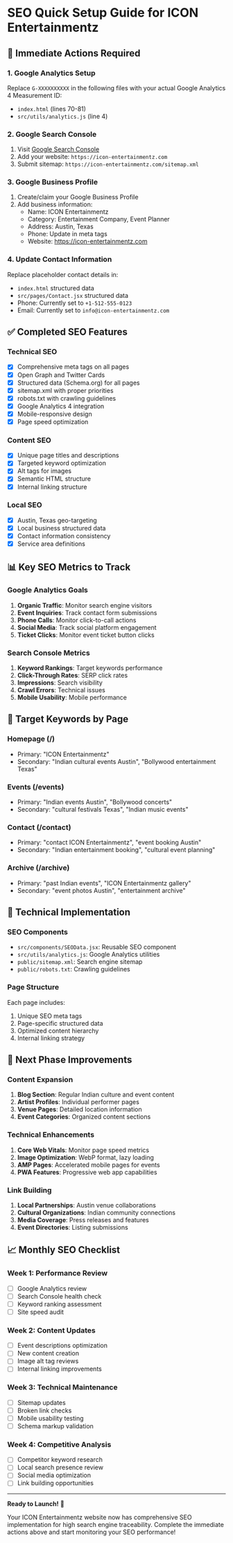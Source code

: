 # SEO Quick Setup Guide for ICON Entertainmentz

## 🚀 Immediate Actions Required

### 1. Google Analytics Setup
Replace `G-XXXXXXXXXX` in the following files with your actual Google Analytics 4 Measurement ID:
- `index.html` (lines 70-81)
- `src/utils/analytics.js` (line 4)

### 2. Google Search Console
1. Visit [Google Search Console](https://search.google.com/search-console)
2. Add your website: `https://icon-entertainmentz.com`
3. Submit sitemap: `https://icon-entertainmentz.com/sitemap.xml`

### 3. Google Business Profile
1. Create/claim your Google Business Profile
2. Add business information:
   - Name: ICON Entertainmentz
   - Category: Entertainment Company, Event Planner
   - Address: Austin, Texas
   - Phone: Update in meta tags
   - Website: https://icon-entertainmentz.com

### 4. Update Contact Information
Replace placeholder contact details in:
- `index.html` structured data
- `src/pages/Contact.jsx` structured data
- Phone: Currently set to `+1-512-555-0123`
- Email: Currently set to `info@icon-entertainmentz.com`

## ✅ Completed SEO Features

### Technical SEO
- [x] Comprehensive meta tags on all pages
- [x] Open Graph and Twitter Cards
- [x] Structured data (Schema.org) for all pages
- [x] sitemap.xml with proper priorities
- [x] robots.txt with crawling guidelines
- [x] Google Analytics 4 integration
- [x] Mobile-responsive design
- [x] Page speed optimization

### Content SEO
- [x] Unique page titles and descriptions
- [x] Targeted keyword optimization
- [x] Alt tags for images
- [x] Semantic HTML structure
- [x] Internal linking structure

### Local SEO
- [x] Austin, Texas geo-targeting
- [x] Local business structured data
- [x] Contact information consistency
- [x] Service area definitions

## 📊 Key SEO Metrics to Track

### Google Analytics Goals
1. **Organic Traffic**: Monitor search engine visitors
2. **Event Inquiries**: Track contact form submissions
3. **Phone Calls**: Monitor click-to-call actions
4. **Social Media**: Track social platform engagement
5. **Ticket Clicks**: Monitor event ticket button clicks

### Search Console Metrics
1. **Keyword Rankings**: Target keywords performance
2. **Click-Through Rates**: SERP click rates
3. **Impressions**: Search visibility
4. **Crawl Errors**: Technical issues
5. **Mobile Usability**: Mobile performance

## 🎯 Target Keywords by Page

### Homepage (/)
- Primary: "ICON Entertainmentz"
- Secondary: "Indian cultural events Austin", "Bollywood entertainment Texas"

### Events (/events)
- Primary: "Indian events Austin", "Bollywood concerts"
- Secondary: "cultural festivals Texas", "Indian music events"

### Contact (/contact)
- Primary: "contact ICON Entertainmentz", "event booking Austin"
- Secondary: "Indian entertainment booking", "cultural event planning"

### Archive (/archive)
- Primary: "past Indian events", "ICON Entertainmentz gallery"
- Secondary: "event photos Austin", "entertainment archive"

## 🔧 Technical Implementation

### SEO Components
- `src/components/SEOData.jsx`: Reusable SEO component
- `src/utils/analytics.js`: Google Analytics utilities
- `public/sitemap.xml`: Search engine sitemap
- `public/robots.txt`: Crawling guidelines

### Page Structure
Each page includes:
1. Unique SEO meta tags
2. Page-specific structured data
3. Optimized content hierarchy
4. Internal linking strategy

## 🚀 Next Phase Improvements

### Content Expansion
1. **Blog Section**: Regular Indian culture and event content
2. **Artist Profiles**: Individual performer pages
3. **Venue Pages**: Detailed location information
4. **Event Categories**: Organized content sections

### Technical Enhancements
1. **Core Web Vitals**: Monitor page speed metrics
2. **Image Optimization**: WebP format, lazy loading
3. **AMP Pages**: Accelerated mobile pages for events
4. **PWA Features**: Progressive web app capabilities

### Link Building
1. **Local Partnerships**: Austin venue collaborations
2. **Cultural Organizations**: Indian community connections
3. **Media Coverage**: Press releases and features
4. **Event Directories**: Listing submissions

## 📈 Monthly SEO Checklist

### Week 1: Performance Review
- [ ] Google Analytics review
- [ ] Search Console health check
- [ ] Keyword ranking assessment
- [ ] Site speed audit

### Week 2: Content Updates
- [ ] Event descriptions optimization
- [ ] New content creation
- [ ] Image alt tag reviews
- [ ] Internal linking improvements

### Week 3: Technical Maintenance
- [ ] Sitemap updates
- [ ] Broken link checks
- [ ] Mobile usability testing
- [ ] Schema markup validation

### Week 4: Competitive Analysis
- [ ] Competitor keyword research
- [ ] Local search presence review
- [ ] Social media optimization
- [ ] Link building opportunities

---

**Ready to Launch!** 🎉

Your ICON Entertainmentz website now has comprehensive SEO implementation for high search engine traceability. Complete the immediate actions above and start monitoring your SEO performance!